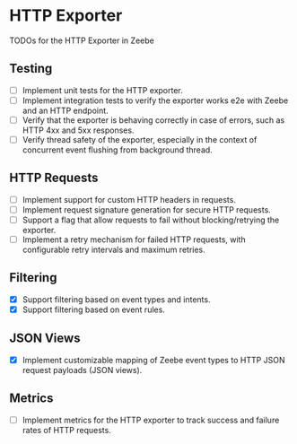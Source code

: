 # HTTP Exporter

TODOs for the HTTP Exporter in Zeebe

## Testing

- [ ] Implement unit tests for the HTTP exporter.
- [ ] Implement integration tests to verify the exporter works e2e with Zeebe and an HTTP endpoint.
- [ ] Verify that the exporter is behaving correctly in case of errors, such as HTTP 4xx and 5xx responses.
- [ ] Verify thread safety of the exporter, especially in the context of concurrent event flushing from background thread.

## HTTP Requests

- [ ] Implement support for custom HTTP headers in requests.
- [ ] Implement request signature generation for secure HTTP requests.
- [ ] Support a flag that allow requests to fail without blocking/retrying the exporter.
- [ ] Implement a retry mechanism for failed HTTP requests, with configurable retry intervals and maximum retries.

## Filtering

- [x] Support filtering based on event types and intents.
- [x] Support filtering based on event rules.

## JSON Views

- [x] Implement customizable mapping of Zeebe event types to HTTP JSON request payloads (JSON views).

## Metrics

- [ ] Implement metrics for the HTTP exporter to track success and failure rates of HTTP requests.

